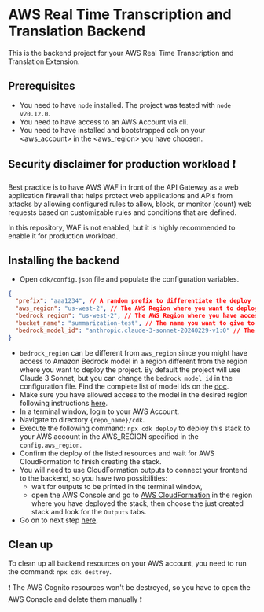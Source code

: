 # AWS Real Time Transcription and Translation Backend

This is the backend project for your AWS Real Time Transcription and Translation Extension.

## Prerequisites
* You need to have `node` installed. The project was tested with `node v20.12.0`.
* You need to have access to an AWS Account via cli.
* You need to have installed and bootstrapped cdk on your <aws_account> in the <aws_region> you have choosen.

## Security disclaimer for production workload :exclamation:
Best practice is to have AWS WAF in front of the API Gateway as a web application firewall that helps protect web applications and APIs from attacks by allowing configured rules to allow, block, or monitor (count) web requests based on customizable rules and conditions that are defined. 

In this repository, WAF is not enabled, but it is highly recommended to enable it for production workload.


## Installing the backend

* Open `cdk/config.json` file and populate the configuration variables.
```json
{
  "prefix": "aaa1234", // A random prefix to differentiate the deploy
  "aws_region": "us-west-2", // The AWS Region where you want to deploy the project
  "bedrock_region": "us-west-2", // The AWS Region where you have access to Amazon Bedrock models
  "bucket_name": "summarization-test", // The name you want to give to the Amazon S3 Bucket where conversation summaries will be stored. The name will be automatically suffixed with a random string.
  "bedrock_model_id": "anthropic.claude-3-sonnet-20240229-v1:0" // The ID of the Amazon Bedrock model to summarize the conversation - you can find the complete list here https://docs.aws.amazon.com/bedrock/latest/userguide/model-ids.html
}

```
* `bedrock_region` can be different from `aws_region` since you might have access to Amazon Bedrock model in a region different from the region where you want to deploy the project. By default the project will use Claude 3 Sonnet, but you can change the `bedrock_model_id` in the configuration file. Find the complete list of model ids on the [doc](https://docs.aws.amazon.com/bedrock/latest/userguide/model-ids.html).
* Make sure you have allowed access to the model in the desired region following instructions [here](https://docs.aws.amazon.com/bedrock/latest/userguide/model-access.html).
* In a terminal window, login to your AWS Account.
* Navigate to directory `{repo_name}/cdk`.
* Execute the following command: `npx cdk deploy` to deploy this stack to your AWS account in the AWS_REGION specified in the `config.aws_region`.
* Confirm the deploy of the listed resources and wait for AWS CloudFormation to finish creating the stack.
* You will need to use CloudFormation outputs to connect your frontend to the backend, so you have two possibilities:
  - wait for outputs to be printed in the terminal window,
  - open the AWS Console and go to [AWS CloudFormation](https://us-west-2.console.aws.amazon.com/cloudformation/home) in the region where you have deployed the stack, then choose the just created stack and look for the `Outputs` tabs.
* Go on to next step [here](../README.md).

## Clean up
To clean up all backend resources on your AWS account, you need to run the command: `npx cdk destroy`.

:exclamation: The AWS Cognito resources won't be destroyed, so you have to open the AWS Console and delete them manually :exclamation: